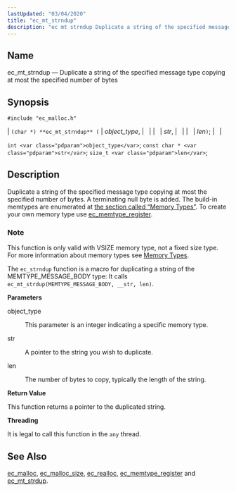 ```yaml
---
lastUpdated: "03/04/2020"
title: "ec_mt_strndup"
description: "ec mt strndup Duplicate a string of the specified message type copying at most the specified number of bytes char ec mt strndup object type str len int object type const char str size t len Duplicate a string of the specified message type copying at most the specified number..."
---
```


<a name="apis.ec_mt_strndup"></a> 
## Name

ec_mt_strndup — Duplicate a string of the specified message type copying at most the specified number of bytes

## Synopsis

`#include "ec_malloc.h"`

| `(char *) **ec_mt_strndup** (` | <var class="pdparam">object_type</var>, |   |
|   | <var class="pdparam">str</var>, |   |
|   | <var class="pdparam">len</var>`)`; |   |

`int <var class="pdparam">object_type</var>`;
`const char * <var class="pdparam">str</var>`;
`size_t <var class="pdparam">len</var>`;<a name="idp55054576"></a> 
## Description

Duplicate a string of the specified message type copying at most the specified number of bytes. A terminating null byte is added. The build-in memtypes are enumerated at [the section called “Memory Types”](/momentum/3/3-api/apis-ec-malloc#apis.ec_malloc.types). To create your own memory type use [ec_memtype_register](/momentum/3/3-api/apis-ec-memtype-register).

### Note

This function is only valid with VSIZE memory type, not a fixed size type. For more information about memory types see [Memory Types](/momentum/3/3-api/arch-primary-apis#arch.memory.types).

The `ec_strndup` function is a macro for duplicating a string of the MEMTYPE_MESSAGE_BODY type: It calls `ec_mt_strdup(MEMTYPE_MESSAGE_BODY, __str, len)`.

**<a name="idp55060320"></a> Parameters**

<dl class="variablelist">

<dt>object_type</dt>

<dd>

This parameter is an integer indicating a specific memory type.

</dd>

<dt>str</dt>

<dd>

A pointer to the string you wish to duplicate.

</dd>

<dt>len</dt>

<dd>

The number of bytes to copy, typically the length of the string.

</dd>

</dl>

**<a name="idp55066816"></a> Return Value**

This function returns a pointer to the duplicated string.

**<a name="idp55067760"></a> Threading**

It is legal to call this function in the `any` thread.

<a name="idp55069616"></a> 
## See Also

[ec_malloc](/momentum/3/3-api/apis-ec-malloc), [ec_malloc_size](/momentum/3/3-api/apis-ec-malloc-size), [ec_realloc](/momentum/3/3-api/apis-ec-realloc), [ec_memtype_register](/momentum/3/3-api/apis-ec-memtype-register) and [ec_mt_strdup](/momentum/3/3-api/apis-ec-mt-strdup).